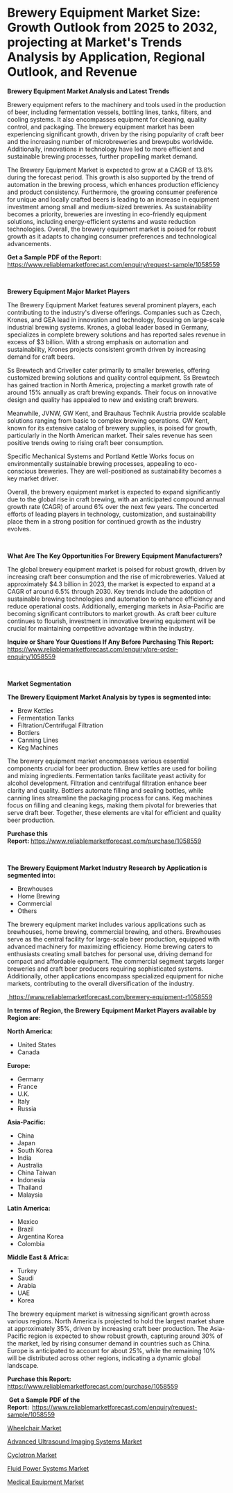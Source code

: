 <p><h1>Brewery Equipment Market Size: Growth Outlook from 2025 to 2032, projecting at Market's Trends Analysis by Application, Regional Outlook, and Revenue</h1></p><p><strong>Brewery Equipment Market Analysis and Latest Trends</strong></p>
<p><p>Brewery equipment refers to the machinery and tools used in the production of beer, including fermentation vessels, bottling lines, tanks, filters, and cooling systems. It also encompasses equipment for cleaning, quality control, and packaging. The brewery equipment market has been experiencing significant growth, driven by the rising popularity of craft beer and the increasing number of microbreweries and brewpubs worldwide. Additionally, innovations in technology have led to more efficient and sustainable brewing processes, further propelling market demand.</p><p>The Brewery Equipment Market is expected to grow at a CAGR of 13.8% during the forecast period. This growth is also supported by the trend of automation in the brewing process, which enhances production efficiency and product consistency. Furthermore, the growing consumer preference for unique and locally crafted beers is leading to an increase in equipment investment among small and medium-sized breweries. As sustainability becomes a priority, breweries are investing in eco-friendly equipment solutions, including energy-efficient systems and waste reduction technologies. Overall, the brewery equipment market is poised for robust growth as it adapts to changing consumer preferences and technological advancements.</p></p>
<p><strong>Get a Sample PDF of the Report:&nbsp;</strong> <a href="https://www.reliablemarketforecast.com/enquiry/request-sample/1058559?utm_campaign=2447&utm_medium=2&utm_source=Github&utm_content=ia&utm_term=08042025&utm_id=brewery-equipment">https://www.reliablemarketforecast.com/enquiry/request-sample/1058559</a></p>
<p>&nbsp;</p>
<p><strong>Brewery Equipment Major Market Players</strong></p>
<p><p>The Brewery Equipment Market features several prominent players, each contributing to the industry's diverse offerings. Companies such as Czech, Krones, and GEA lead in innovation and technology, focusing on large-scale industrial brewing systems. Krones, a global leader based in Germany, specializes in complete brewery solutions and has reported sales revenue in excess of $3 billion. With a strong emphasis on automation and sustainability, Krones projects consistent growth driven by increasing demand for craft beers.</p><p>Ss Brewtech and Criveller cater primarily to smaller breweries, offering customized brewing solutions and quality control equipment. Ss Brewtech has gained traction in North America, projecting a market growth rate of around 15% annually as craft brewing expands. Their focus on innovative design and quality has appealed to new and existing craft brewers.</p><p>Meanwhile, JVNW, GW Kent, and Brauhaus Technik Austria provide scalable solutions ranging from basic to complex brewing operations. GW Kent, known for its extensive catalog of brewery supplies, is poised for growth, particularly in the North American market. Their sales revenue has seen positive trends owing to rising craft beer consumption.</p><p>Specific Mechanical Systems and Portland Kettle Works focus on environmentally sustainable brewing processes, appealing to eco-conscious breweries. They are well-positioned as sustainability becomes a key market driver.</p><p>Overall, the brewery equipment market is expected to expand significantly due to the global rise in craft brewing, with an anticipated compound annual growth rate (CAGR) of around 6% over the next few years. The concerted efforts of leading players in technology, customization, and sustainability place them in a strong position for continued growth as the industry evolves.</p></p>
<p>&nbsp;</p>
<p><strong>What Are The Key Opportunities For Brewery Equipment Manufacturers?</strong></p>
<p><p>The global brewery equipment market is poised for robust growth, driven by increasing craft beer consumption and the rise of microbreweries. Valued at approximately $4.3 billion in 2023, the market is expected to expand at a CAGR of around 6.5% through 2030. Key trends include the adoption of sustainable brewing technologies and automation to enhance efficiency and reduce operational costs. Additionally, emerging markets in Asia-Pacific are becoming significant contributors to market growth. As craft beer culture continues to flourish, investment in innovative brewing equipment will be crucial for maintaining competitive advantage within the industry.</p></p>
<p><strong>Inquire or Share Your Questions If Any Before Purchasing This Report:</strong> <a href="https://www.reliablemarketforecast.com/enquiry/pre-order-enquiry/1058559?utm_campaign=2447&utm_medium=2&utm_source=Github&utm_content=ia&utm_term=08042025&utm_id=brewery-equipment">https://www.reliablemarketforecast.com/enquiry/pre-order-enquiry/1058559</a></p>
<p>&nbsp;</p>
<p><strong>Market Segmentation</strong></p>
<p><strong>The Brewery Equipment Market Analysis by types is segmented into:</strong></p>
<p><ul><li>Brew Kettles</li><li>Fermentation Tanks</li><li>Filtration/Centrifugal Filtration</li><li>Bottlers</li><li>Canning Lines</li><li>Keg Machines</li></ul></p>
<p><p>The brewery equipment market encompasses various essential components crucial for beer production. Brew kettles are used for boiling and mixing ingredients. Fermentation tanks facilitate yeast activity for alcohol development. Filtration and centrifugal filtration enhance beer clarity and quality. Bottlers automate filling and sealing bottles, while canning lines streamline the packaging process for cans. Keg machines focus on filling and cleaning kegs, making them pivotal for breweries that serve draft beer. Together, these elements are vital for efficient and quality beer production.</p></p>
<p><strong>Purchase this Report:&nbsp;</strong><a href="https://www.reliablemarketforecast.com/purchase/1058559?utm_campaign=2447&utm_medium=2&utm_source=Github&utm_content=ia&utm_term=08042025&utm_id=brewery-equipment">https://www.reliablemarketforecast.com/purchase/1058559</a></p>
<p>&nbsp;</p>
<p><strong>The Brewery Equipment Market Industry Research by Application is segmented into:</strong></p>
<p><ul><li>Brewhouses</li><li>Home Brewing</li><li>Commercial</li><li>Others</li></ul></p>
<p><p>The brewery equipment market includes various applications such as brewhouses, home brewing, commercial brewing, and others. Brewhouses serve as the central facility for large-scale beer production, equipped with advanced machinery for maximizing efficiency. Home brewing caters to enthusiasts creating small batches for personal use, driving demand for compact and affordable equipment. The commercial segment targets larger breweries and craft beer producers requiring sophisticated systems. Additionally, other applications encompass specialized equipment for niche markets, contributing to the overall diversification of the industry.</p></p>
<p><a href="https://www.reliablemarketforecast.com/brewery-equipment-r1058559?utm_campaign=2447&utm_medium=2&utm_source=Github&utm_content=ia&utm_term=08042025&utm_id=brewery-equipment">&nbsp;https://www.reliablemarketforecast.com/brewery-equipment-r1058559</a></p>
<p><strong>In terms of Region, the Brewery Equipment Market Players available by Region are:</strong></p>
<p>
    <p> <strong> North America: </strong>
        <ul>
            <li>United States</li>
            <li>Canada</li>
        </ul>
        </p> 
    <p> <strong> Europe: </strong>
        <ul>
            <li>Germany</li>
            <li>France</li>
            <li>U.K.</li>
            <li>Italy</li>
            <li>Russia</li>
        </ul>
        </p> 
    <p> <strong> Asia-Pacific: </strong>
        <ul>
            <li>China</li>
            <li>Japan</li>
            <li>South Korea</li>
            <li>India</li>
            <li>Australia</li>
            <li>China Taiwan</li>
            <li>Indonesia</li>
            <li>Thailand</li>
            <li>Malaysia</li>
        </ul>
        </p> 
    <p> <strong> Latin America: </strong>
        <ul>
            <li>Mexico</li>
            <li>Brazil</li>
            <li>Argentina Korea</li>
            <li>Colombia</li>
        </ul>
        </p> 
    <p> <strong> Middle East & Africa: </strong>
        <ul>
            <li>Turkey</li>
            <li>Saudi</li>
            <li>Arabia</li>
            <li>UAE</li>
            <li>Korea</li>
        </ul>
    </p>
    </p>
<p><p>The brewery equipment market is witnessing significant growth across various regions. North America is projected to hold the largest market share at approximately 35%, driven by increasing craft beer production. The Asia-Pacific region is expected to show robust growth, capturing around 30% of the market, led by rising consumer demand in countries such as China. Europe is anticipated to account for about 25%, while the remaining 10% will be distributed across other regions, indicating a dynamic global landscape.</p></p>
<p><strong>Purchase this Report: </strong><a href="https://www.reliablemarketforecast.com/purchase/1058559?utm_campaign=2447&utm_medium=2&utm_source=Github&utm_content=ia&utm_term=08042025&utm_id=brewery-equipment">https://www.reliablemarketforecast.com/purchase/1058559</a></p>
<p>&nbsp;<strong>Get a Sample PDF of the Report:&nbsp;&nbsp;</strong><a href="https://www.reliablemarketforecast.com/enquiry/request-sample/1058559?utm_campaign=2447&utm_medium=2&utm_source=Github&utm_content=ia&utm_term=08042025&utm_id=brewery-equipment">https://www.reliablemarketforecast.com/enquiry/request-sample/1058559</a></p>
<p><strong></strong></p>
<p><p><a href="https://www.linkedin.com/pulse/wheelchair-research-report-industry-development-estimated-xywne?utm_campaign=2447&utm_medium=2&utm_source=Github&utm_content=ia&utm_term=08042025&utm_id=brewery-equipment">Wheelchair Market</a></p><p><a href="https://www.linkedin.com/pulse/market-dynamics-trends-in-depth-look-advanced-ultrasound-imaging-bkg2e?utm_campaign=2447&utm_medium=2&utm_source=Github&utm_content=ia&utm_term=08042025&utm_id=brewery-equipment">Advanced Ultrasound Imaging Systems Market</a></p><p><a href="https://github.com/ernierintzfu/Market-Research-Report-List-1/blob/main/cyclotron-market.md?utm_campaign=2447&utm_medium=2&utm_source=Github&utm_content=ia&utm_term=08042025&utm_id=brewery-equipment">Cyclotron Market</a></p><p><a href="https://github.com/kielbledeni0/Market-Research-Report-List-1/blob/main/fluid-power-systems-market.md?utm_campaign=2447&utm_medium=2&utm_source=Github&utm_content=ia&utm_term=08042025&utm_id=brewery-equipment">Fluid Power Systems Market</a></p><p><a href="https://www.linkedin.com/pulse/medical-equipment-market-trends-prediction-ofthe-cagr119from-2nbte?utm_campaign=2447&utm_medium=2&utm_source=Github&utm_content=ia&utm_term=08042025&utm_id=brewery-equipment">Medical Equipment Market</a></p></p>